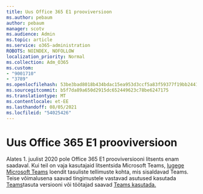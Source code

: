 ```yaml
---
title: Uus Office 365 E1 prooviversioon
ms.author: pebaum
author: pebaum
manager: scotv
ms.audience: Admin
ms.topic: article
ms.service: o365-administration
ROBOTS: NOINDEX, NOFOLLOW
localization_priority: Normal
ms.collection: Adm_O365
ms.custom:
- "9001710"
- "3789"
ms.openlocfilehash: 53be3bad8018b434bdac15ea953d3ccf5a83f59377f19bb2441247ee4892e26c
ms.sourcegitcommit: b5f7da89a650d2915dc652449623c78be6247175
ms.translationtype: MT
ms.contentlocale: et-EE
ms.lasthandoff: 08/05/2021
ms.locfileid: "54025426"
---
```

# <a name="new-office-365-e1-trial"></a>Uus Office 365 E1 prooviversioon

Alates 1. juulist 2020 pole Office 365 E1 prooviversiooni litsents enam saadaval. Kui teil on vaja kasutajaid litsentsida Microsoft Teams, [lugege Microsoft Teams](https://docs.microsoft.com/office365/servicedescriptions/teams-service-description) loendit tasuliste tellimuste kohta, mis sisaldavad Teams. Teise võimalusena saavad tingimustele vastavad asutused kasutada [Teams](https://support.office.com/article/Welcome-to-Microsoft-Teams-free-6d79a648-6913-4696-9237-ed13de64ae3c)tasuta versiooni või töötajad saavad [Teams kasutada.](https://docs.microsoft.com/MicrosoftTeams/teams-exploratory)
